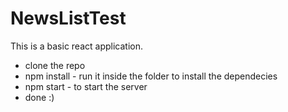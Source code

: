 # NewsListTest

This is a basic react application. 
* clone the repo
* npm install - run it inside the folder to install the dependecies
* npm start - to start the server
* done :)
